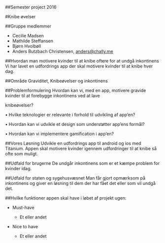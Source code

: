 ##Semester project 2016

#Knibe øvelser

##Gruppe medlemmer

* Cecilie Madsen
* Mathilde Steffansen
* Bjørn Hvolbøll
* Anders Butzbach Christensen, anders@chally.me


##Hvordan man motivere kvinder til at knibe oftere for at undgå inkontinens
Vi har lavet en udfordrings app der skal motivere kvinder til at knibe hver dag.

##Område
Graviditet, Knibeøvelser og inkontinens

##Problemformulering
Hvordan kan vi, med en app, motivere gravide kvinder til at forebygge inkontinens ved at lave

knibeøvelser?

• Hvilke teknologier er relevante i forhold til udvikling af app’en?

• Hvordan kan vi udvikle et design som understøtter app’ens formål?

• Hvordan kan vi implementere gamification i app’en?

##Vores Løsning
Udvikle en udfordrings app til android og ios med Titanium. Appen skal motivere kvinder igennem udfordringer til at knibe så ofte som muligt.

##Udfald for brugerne
De undgår inkontinens som er et kæmpe problem for kvinder idag.

##Udfald for staten og sygehusvæsnet
Man får gjort opmærksom på inkontinens og giver en løsning til dem der har fået det eller som vil undgå det.


##Hvilke funktioner appen skal have i løbet af projekt ugen:

* Must-have
	* Et eller andet

* Nice to have
	* Et eller andet

